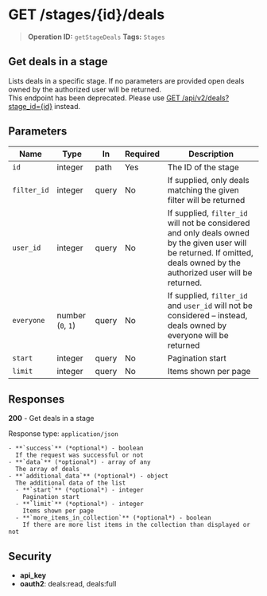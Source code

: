 # GET /stages/{id}/deals

> **Operation ID:** `getStageDeals`
> **Tags:** `Stages`

## Get deals in a stage

Lists deals in a specific stage. If no parameters are provided open deals owned by the authorized user will be returned. <br>This endpoint has been deprecated. Please use <a href="https://developers.pipedrive.com/docs/api/v1/Deals#getDeals" target="_blank" rel="noopener noreferrer">GET /api/v2/deals?stage_id={id}</a> instead.

## Parameters

| Name | Type | In | Required | Description |
|------|------|-------|----------|-------------|
| `id` | integer | path | Yes | The ID of the stage |
| `filter_id` | integer | query | No | If supplied, only deals matching the given filter will be returned |
| `user_id` | integer | query | No | If supplied, `filter_id` will not be considered and only deals owned by the given user will be returned. If omitted, deals owned by the authorized user will be returned. |
| `everyone` | number (`0`, `1`) | query | No | If supplied, `filter_id` and `user_id` will not be considered – instead, deals owned by everyone will be returned |
| `start` | integer | query | No | Pagination start |
| `limit` | integer | query | No | Items shown per page |

## Responses

**200** - Get deals in a stage

Response type: `application/json`

```
- **`success`** (*optional*) - boolean
  If the request was successful or not
- **`data`** (*optional*) - array of any
  The array of deals
- **`additional_data`** (*optional*) - object
  The additional data of the list
  - **`start`** (*optional*) - integer
    Pagination start
  - **`limit`** (*optional*) - integer
    Items shown per page
  - **`more_items_in_collection`** (*optional*) - boolean
    If there are more list items in the collection than displayed or not
```


## Security

- **api_key**
- **oauth2**: deals:read, deals:full